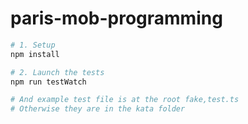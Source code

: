 # paris-mob-programming
```bash
# 1. Setup
npm install

# 2. Launch the tests
npm run testWatch

# And example test file is at the root fake,test.ts
# Otherwise they are in the kata folder
```
